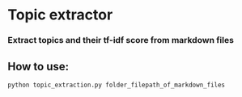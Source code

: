 # Topic extractor

### Extract topics and their tf-idf score from markdown files

## How to use:
```
python topic_extraction.py folder_filepath_of_markdown_files
```
